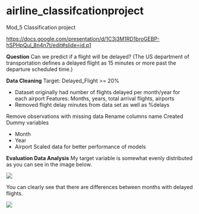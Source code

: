 # airline_classifcationproject

Mod_5 Classification project 

https://docs.google.com/presentation/d/1C3j3M1RD1broGEBP-hSPHpQul_8n4n7t/edit#slide=id.p1


**Question**
Can we predict if a flight will be delayed?
(The US department of transportation defines a delayed flight as 15 minutes or more past the departure scheduled time.)

**Data Cleaning** 
Target: Delayed_Flight >= 20%
- Dataset originally had number of flights delayed per month/year for each airport
Features: Months, years, total arrival flights, airports
- Removed flight delay minutes from data set as well as %delays

Remove observations with missing data
Rename columns name
Created Dummy variables
- Month 
- Year
- Airport
Scaled data for better performance of models

**Evaluation Data Analysis**
My target variable is somewhat evenly distributed as you can see in the image below. 

![](http://localhost:8888/view/CourseMaterials/Projects/Project_4_classification/airline_classifcationproject/target_image.png)

You can clearly see that there are differences between months with delayed flights. 

![](/airline_classifcationproject/monthly_delays.png)

